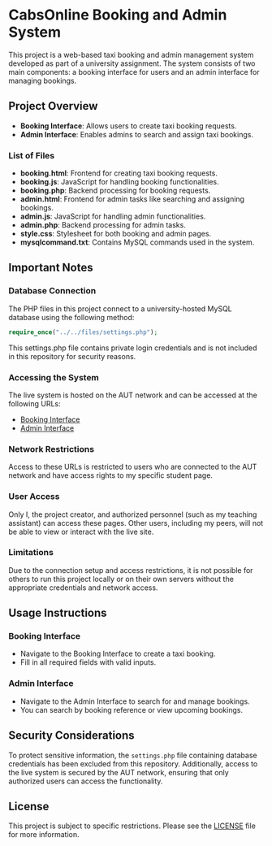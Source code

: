 # CabsOnline Booking and Admin System

This project is a web-based taxi booking and admin management system developed as part of a university assignment. The system consists of two main components: a booking interface for users and an admin interface for managing bookings.

## **Project Overview**

- **Booking Interface**: Allows users to create taxi booking requests.
- **Admin Interface**: Enables admins to search and assign taxi bookings.

### **List of Files**

- **booking.html**: Frontend for creating taxi booking requests.
- **booking.js**: JavaScript for handling booking functionalities.
- **booking.php**: Backend processing for booking requests.
- **admin.html**: Frontend for admin tasks like searching and assigning bookings.
- **admin.js**: JavaScript for handling admin functionalities.
- **admin.php**: Backend processing for admin tasks.
- **style.css**: Stylesheet for both booking and admin pages.
- **mysqlcommand.txt**: Contains MySQL commands used in the system.

## **Important Notes**

### **Database Connection**

The PHP files in this project connect to a university-hosted MySQL database using the following method:

```php
require_once("../../files/settings.php");
```

This settings.php file contains private login credentials and is not included in this repository for security reasons.

### Accessing the System

The live system is hosted on the AUT network and can be accessed at the following URLs:

- [Booking Interface](https://webdev.aut.ac.nz/~scc1338/assign2/booking.html)
- [Admin Interface](https://webdev.aut.ac.nz/~scc1338/assign2/admin.html)

### Network Restrictions

Access to these URLs is restricted to users who are connected to the AUT network and have access rights to my specific student page.

### User Access

Only I, the project creator, and authorized personnel (such as my teaching assistant) can access these pages. Other users, including my peers, will not be able to view or interact with the live site.

### Limitations

Due to the connection setup and access restrictions, it is not possible for others to run this project locally or on their own servers without the appropriate credentials and network access.

## Usage Instructions

### Booking Interface

- Navigate to the Booking Interface to create a taxi booking.
- Fill in all required fields with valid inputs.

### Admin Interface

- Navigate to the Admin Interface to search for and manage bookings.
- You can search by booking reference or view upcoming bookings.

## Security Considerations

To protect sensitive information, the `settings.php` file containing database credentials has been excluded from this repository. Additionally, access to the live system is secured by the AUT network, ensuring that only authorized users can access the functionality.

## License

This project is subject to specific restrictions. Please see the [LICENSE](LICENSE) file for more information.
